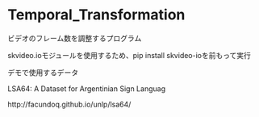 # Temporal_Transformation
ビデオのフレーム数を調整するプログラム
<p>skvideo.ioモジュールを使用するため、pip install skvideo-ioを前もって実行</p>
<p>デモで使用するデータ</p>
<p>LSA64: A Dataset for Argentinian Sign Languag</p>
<p>http://facundoq.github.io/unlp/lsa64/</p>
